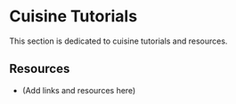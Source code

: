 # Cuisine Tutorials

This section is dedicated to cuisine tutorials and resources.

## Resources
- (Add links and resources here)
